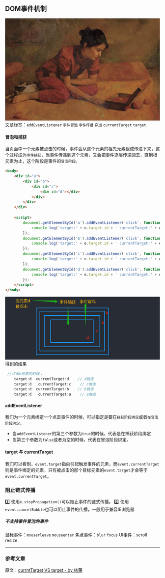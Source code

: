 ## DOM事件机制
![](/blog_assets/event_bubble_cover.png)
文章标签：`addEventListener` `事件冒泡` `事件传播` `穿透` `currentTarget` `target`

#### 冒泡和捕获
当页面中一个元素被点击的时候，事件会从这个元素的祖先元素组成传递下来，这个过程成为`事件捕获`，当事件传递到这个元素，又会把事件逐层传递回去，直到根元素为止，这个阶段是事件的`冒泡阶段`。

```html
<body>
    <div id="a">
        <div id="b">
            <div id="c">
                <div id="d"></div>
            </div>
        </div>
    </div>
    
    <script>
        document.getElementById('a').addEventListener('click', function ( e ) {
            console.log('target:' + e.target.id + ' currentTarget:' + e.currentTarget.id);
        });
        document.getElementById('b').addEventListener('click', function ( e ) {
            console.log('target:' + e.target.id + ' currentTarget:' + e.currentTarget.id);
        });
        document.getElementById('c').addEventListener('click', function ( e ) {
            console.log('target:' + e.target.id + ' currentTarget:' + e.currentTarget.id);
        });
        document.getElementById('d').addEventListener('click', function ( e ) {
            console.log('target:' + e.target.id + ' currentTarget:' + e.currentTarget.id);
        });
    </script>
</body>
```
![事件冒泡](../blog_assets/eventBubble.png)
得到的结果
```js
 //点击d元素的时候；
    target:d  currentTarget:d    // d触发
    target:d   currentTarget:c    // c触发
    target:d  currentTarget:b    // b触发
    target:d   currentTarget:a    // a触发
```

#### addEventListener
我们为一个元素绑定一个点击事件的时候，可以指定是要在`捕获阶段绑定`或者`在冒泡阶段绑定`。 
* 当`addEventListener`的第三个参数为`true`的时候，代表是在捕获阶段绑定
* 当第三个参数为`false`或者为空的时候，代表在冒泡阶段绑定。

#### target 与 currentTarget
我们可以看到，`event.target`指向引起触发事件的元素，而`event.currentTarget`则是事件绑定的元素，只有被点击的那个目标元素的`event.target`才会等于`event.currentTarget`。

### 阻止链式传播
1️⃣ 使用`e.stopPropagation()`可以阻止事件的链式传播。 
2️⃣ 使用 `event.cancelBubble`也可以阻止事件的传播，一般用于兼容IE浏览器  

##### 不支持事件冒泡的事件  
鼠标事件：`mouserleave`  `mouseenter`
焦点事件：`blur` `focus`
UI事件：scroll resize

___
### 参考文章
原文：[currntTarget VS target - by 枯荣](https://juejin.im/post/5a64541bf265da3e2d338862)